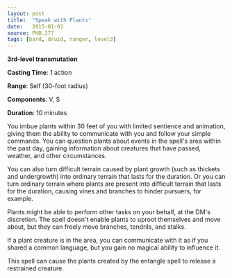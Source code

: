 ```yaml
---
layout: post
title:  "Speak with Plants"
date:   2015-01-02
source: PHB.277
tags: [bard, druid, ranger, level3]
---
```


**3rd-level transmutation**

**Casting Time**: 1 action

**Range**: Self (30-foot radius)

**Components**: V, S

**Duration**: 10 minutes

You imbue plants within 30 feet of you with limited sentience and animation, giving them the ability to communicate with you and follow your simple commands. You can question plants about events in the spell's area within the past day, gaining information about creatures that have passed, weather, and other circumstances.

You can also turn difficult terrain caused by plant growth (such as thickets and undergrowth) into ordinary terrain that lasts for the duration. Or you can turn ordinary terrain where plants are present into difficult terrain that lasts for the duration, causing vines and branches to hinder pursuers, for example.

Plants might be able to perform other tasks on your behalf, at the DM's discretion. The spell doesn't enable plants to uproot themselves and move about, but they can freely move branches, tendrils, and stalks.

If a plant creature is in the area, you can communicate with it as if you shared a common language, but you gain no magical ability to influence it.

This spell can cause the plants created by the entangle spell to release a restrained creature.
